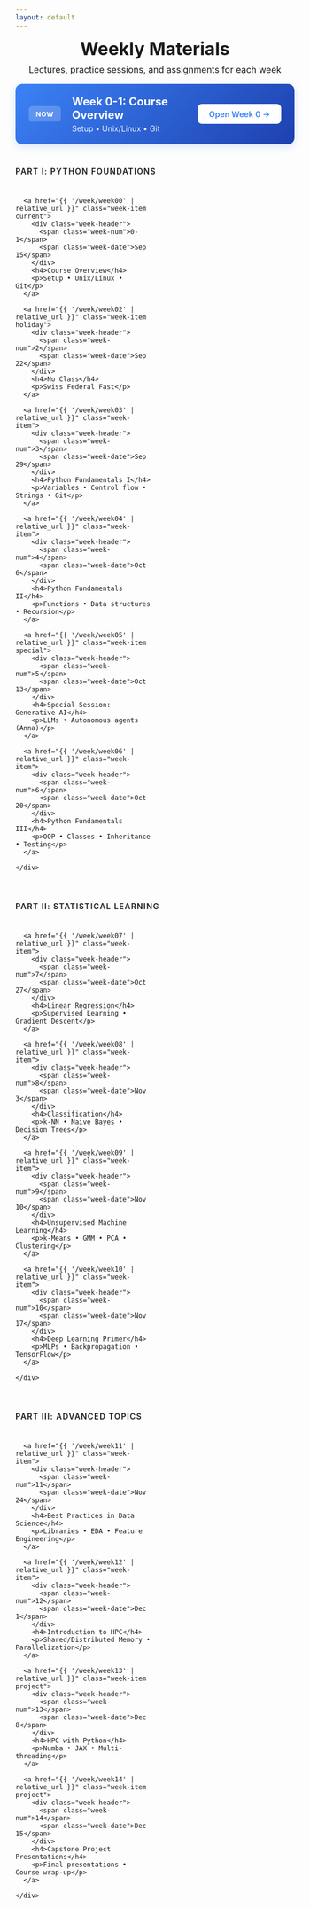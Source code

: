 ```yaml
---
layout: default
---
```


<style>

/* Compact Header for Default Layout */
.weekly-header {
  text-align: center;
  margin-bottom: 1rem;
}

.weekly-header h1 {
  font-size: 2rem;
  color: var(--accent-color);
  margin: 0 0 0.5rem 0;
}

.weekly-header p {
  color: var(--text-secondary);
  margin: 0;
  font-size: 1rem;
}
</style>

<div class="weekly-hub">
  <!-- Compact header for weekly materials -->
  <div class="weekly-header">
    <h1>Weekly Materials</h1>
    <p>Lectures, practice sessions, and assignments for each week</p>
  </div>
  <div class="current-banner">
    <div class="current-content">
      <span class="current-label">NOW</span>
      <div class="current-info">
        <h2>Week 0-1: Course Overview</h2>
        <p>Setup • Unix/Linux • Git</p>
      </div>
    </div>
    <a href="{{ '/week/week00' | relative_url }}" class="current-btn">Open Week 0 →</a>
  </div>

  <section class="course-section">
    <h3 class="section-title">Part I: Python Foundations</h3>
    <div class="week-grid">
      
      <a href="{{ '/week/week00' | relative_url }}" class="week-item current">
        <div class="week-header">
          <span class="week-num">0-1</span>
          <span class="week-date">Sep 15</span>
        </div>
        <h4>Course Overview</h4>
        <p>Setup • Unix/Linux • Git</p>
      </a>

      <a href="{{ '/week/week02' | relative_url }}" class="week-item holiday">
        <div class="week-header">
          <span class="week-num">2</span>
          <span class="week-date">Sep 22</span>
        </div>
        <h4>No Class</h4>
        <p>Swiss Federal Fast</p>
      </a>

      <a href="{{ '/week/week03' | relative_url }}" class="week-item">
        <div class="week-header">
          <span class="week-num">3</span>
          <span class="week-date">Sep 29</span>
        </div>
        <h4>Python Fundamentals I</h4>
        <p>Variables • Control flow • Strings • Git</p>
      </a>

      <a href="{{ '/week/week04' | relative_url }}" class="week-item">
        <div class="week-header">
          <span class="week-num">4</span>
          <span class="week-date">Oct 6</span>
        </div>
        <h4>Python Fundamentals II</h4>
        <p>Functions • Data structures • Recursion</p>
      </a>

      <a href="{{ '/week/week05' | relative_url }}" class="week-item special">
        <div class="week-header">
          <span class="week-num">5</span>
          <span class="week-date">Oct 13</span>
        </div>
        <h4>Special Session: Generative AI</h4>
        <p>LLMs • Autonomous agents (Anna)</p>
      </a>

      <a href="{{ '/week/week06' | relative_url }}" class="week-item">
        <div class="week-header">
          <span class="week-num">6</span>
          <span class="week-date">Oct 20</span>
        </div>
        <h4>Python Fundamentals III</h4>
        <p>OOP • Classes • Inheritance • Testing</p>
      </a>
      
    </div>
  </section>

  <section class="course-section">
    <h3 class="section-title">Part II: Statistical Learning</h3>
    <div class="week-grid">
      
      <a href="{{ '/week/week07' | relative_url }}" class="week-item">
        <div class="week-header">
          <span class="week-num">7</span>
          <span class="week-date">Oct 27</span>
        </div>
        <h4>Linear Regression</h4>
        <p>Supervised Learning • Gradient Descent</p>
      </a>

      <a href="{{ '/week/week08' | relative_url }}" class="week-item">
        <div class="week-header">
          <span class="week-num">8</span>
          <span class="week-date">Nov 3</span>
        </div>
        <h4>Classification</h4>
        <p>k-NN • Naive Bayes • Decision Trees</p>
      </a>

      <a href="{{ '/week/week09' | relative_url }}" class="week-item">
        <div class="week-header">
          <span class="week-num">9</span>
          <span class="week-date">Nov 10</span>
        </div>
        <h4>Unsupervised Machine Learning</h4>
        <p>k-Means • GMM • PCA • Clustering</p>
      </a>

      <a href="{{ '/week/week10' | relative_url }}" class="week-item">
        <div class="week-header">
          <span class="week-num">10</span>
          <span class="week-date">Nov 17</span>
        </div>
        <h4>Deep Learning Primer</h4>
        <p>MLPs • Backpropagation • TensorFlow</p>
      </a>
      
    </div>
  </section>

  <section class="course-section">
    <h3 class="section-title">Part III: Advanced Topics</h3>
    <div class="week-grid">

      <a href="{{ '/week/week11' | relative_url }}" class="week-item">
        <div class="week-header">
          <span class="week-num">11</span>
          <span class="week-date">Nov 24</span>
        </div>
        <h4>Best Practices in Data Science</h4>
        <p>Libraries • EDA • Feature Engineering</p>
      </a>

      <a href="{{ '/week/week12' | relative_url }}" class="week-item">
        <div class="week-header">
          <span class="week-num">12</span>
          <span class="week-date">Dec 1</span>
        </div>
        <h4>Introduction to HPC</h4>
        <p>Shared/Distributed Memory • Parallelization</p>
      </a>

      <a href="{{ '/week/week13' | relative_url }}" class="week-item project">
        <div class="week-header">
          <span class="week-num">13</span>
          <span class="week-date">Dec 8</span>
        </div>
        <h4>HPC with Python</h4>
        <p>Numba • JAX • Multi-threading</p>
      </a>

      <a href="{{ '/week/week14' | relative_url }}" class="week-item project">
        <div class="week-header">
          <span class="week-num">14</span>
          <span class="week-date">Dec 15</span>
        </div>
        <h4>Capstone Project Presentations</h4>
        <p>Final presentations • Course wrap-up</p>
      </a>
      
    </div>
  </section>


</div>

<style>
.weekly-hub {
  max-width: 1200px;
  margin: 0 auto;
}

/* Current Week Banner */
.current-banner {
  background: linear-gradient(135deg, #3b82f6 0%, #1e40af 100%);
  border-radius: 0.75rem;
  padding: 1.25rem 1.5rem;
  display: flex;
  align-items: center;
  justify-content: space-between;
  margin-bottom: 2.5rem;
  margin-top: 0;
  box-shadow: 0 4px 15px rgba(59, 130, 246, 0.2);
}

.current-content {
  display: flex;
  align-items: center;
  gap: 1.25rem;
}

.current-label {
  background: rgba(255, 255, 255, 0.2);
  color: white;
  padding: 0.4rem 0.8rem;
  border-radius: 0.375rem;
  font-size: 0.75rem;
  font-weight: 700;
  letter-spacing: 0.05em;
}

.current-info h2 {
  color: white;
  font-size: 1.25rem;
  margin: 0 0 0.25rem 0;
}

.current-info p {
  color: rgba(255, 255, 255, 0.9);
  margin: 0;
  font-size: 0.875rem;
}

.current-btn {
  background: white;
  color: #3b82f6;
  padding: 0.6rem 1.25rem;
  border-radius: 0.5rem;
  text-decoration: none;
  font-weight: 600;
  font-size: 0.9rem;
  transition: all 0.2s ease;
  white-space: nowrap;
}

.current-btn:hover {
  transform: translateX(2px);
  box-shadow: 0 2px 8px rgba(0, 0, 0, 0.15);
  text-decoration: none;
  color: #3b82f6;
}

/* Course Sections */
.course-section {
  margin-bottom: 2.5rem;
}

.section-title {
  color: var(--text-secondary);
  font-size: 0.875rem;
  font-weight: 600;
  text-transform: uppercase;
  letter-spacing: 0.1em;
  margin: 0 0 1rem 0;
  padding-bottom: 0.5rem;
  border-bottom: 1px solid var(--border-color);
}

/* Week Grid */
.week-grid {
  display: grid;
  grid-template-columns: repeat(auto-fill, minmax(240px, 1fr));
  gap: 1rem;
}

/* Week Items */
.week-item {
  background: var(--background-color);
  border: 1px solid var(--border-color);
  border-radius: 0.5rem;
  padding: 1rem;
  text-decoration: none;
  color: inherit;
  transition: all 0.2s ease;
  display: flex;
  flex-direction: column;
  position: relative;
  overflow: hidden;
  min-height: 130px; /* Ensure consistent height */
}

.week-item:hover {
  border-color: var(--primary-color);
  transform: translateY(-2px);
  box-shadow: 0 4px 12px rgba(0, 0, 0, 0.08);
  text-decoration: none;
  color: inherit;
}

.week-item::before {
  content: '';
  position: absolute;
  top: 0;
  left: 0;
  width: 3px;
  height: 100%;
  background: var(--primary-color);
  transform: scaleY(0);
  transition: transform 0.2s ease;
}

.week-item:hover::before {
  transform: scaleY(1);
}

/* Disabled/Coming Soon Week Styling */
.week-item.disabled {
  opacity: 0.5;
  background: #f9fafb;
  border-color: #e5e7eb;
  cursor: not-allowed;
}

.week-item.disabled:hover {
  transform: none;
  border-color: #e5e7eb;
  box-shadow: none;
}

.week-item.disabled .week-header {
  opacity: 0.6;
}

.week-item.disabled h4,
.week-item.disabled p {
  color: #9ca3af;
}

.coming-soon-overlay {
  position: absolute;
  bottom: 0.5rem;
  right: 0.5rem;
  background: rgba(156, 163, 175, 0.1);
  padding: 0.2rem 0.5rem;
  border-radius: 0.25rem;
  font-weight: 500;
  color: #9ca3af;
  font-size: 0.7rem;
  text-transform: lowercase;
  letter-spacing: 0.02em;
}

/* Week Header */
.week-header {
  display: flex;
  justify-content: space-between;
  align-items: center;
  margin-bottom: 0.75rem;
}

.week-num {
  background: var(--primary-color);
  color: white;
  padding: 0.2rem 0.5rem;
  border-radius: 0.25rem;
  font-size: 0.75rem;
  font-weight: 600;
}

.week-date {
  color: var(--text-secondary);
  font-size: 0.75rem;
  font-weight: 500;
}

.week-item h4 {
  font-size: 0.95rem;
  font-weight: 600;
  color: var(--text-primary);
  margin: 0 0 0.5rem 0;
  line-height: 1.3;
  flex-grow: 0;
}

.week-item p {
  font-size: 0.8rem;
  color: var(--text-secondary);
  margin: 0;
  line-height: 1.4;
  flex-grow: 1;
}

/* Special Week Styles */
.week-item.holiday {
  background: #f9fafb;
  opacity: 0.7;
}

.week-item.holiday .week-num {
  background: #6b7280;
}

.week-item.special .week-num {
  background: #f59e0b;
}

.week-item.current {
  border-color: #3b82f6;
  background: linear-gradient(135deg, #eff6ff 0%, var(--background-color) 100%);
}

.week-item.current .week-num {
  background: #3b82f6;
}

/* Quick Links */
.quick-links {
  display: flex;
  justify-content: center;
  gap: 2rem;
  margin-top: 3rem;
  padding-top: 2rem;
  border-top: 1px solid var(--border-color);
}

.quick-link {
  color: var(--text-secondary);
  text-decoration: none;
  font-size: 0.9rem;
  font-weight: 500;
  transition: color 0.2s ease;
}

.quick-link:hover {
  color: var(--primary-color);
  text-decoration: none;
}

/* Mobile Responsive */
@media (max-width: 768px) {
  .hub-header h1 {
    font-size: 1.5rem;
  }
  
  .current-banner {
    flex-direction: column;
    text-align: center;
    gap: 1rem;
  }
  
  .current-content {
    flex-direction: column;
  }
  
  .week-grid {
    grid-template-columns: 1fr;
  }
  
  .quick-links {
    flex-direction: column;
    align-items: center;
    gap: 1rem;
  }
}
</style>

<script>
// Week availability checker - works with AJAX navigation
(function() {
  let futureContentAvailable = false;
  
  // Check if future content is available by testing a future week
  function checkFutureContentAvailability() {
    // Test if Week 14 (far future) page exists
    const testUrl = '{{ "/week/week14" | relative_url }}';
    
    return fetch(testUrl, { method: 'HEAD' })
      .then(response => {
        futureContentAvailable = response.ok;
        console.log('Future content available:', futureContentAvailable);
      })
      .catch(() => {
        futureContentAvailable = false;
      });
  }
  
  function disableFutureWeeks() {
    // If future content is available (built with --future), don't disable anything
    if (futureContentAvailable) {
      console.log('Site built with --future flag, all weeks accessible');
      return;
    }
    
    const today = new Date();
    today.setHours(0, 0, 0, 0);
    
    console.log('Current date:', today.toISOString());
    
    // Week dates mapping - same dates as in Jekyll front matter
    const weekDates = {
      'week00': new Date('2025-09-15'),
      'week01': new Date('2025-09-15'),
      'week02': new Date('2025-09-22'),
      'week03': new Date('2025-09-29'),
      'week04': new Date('2025-10-06'),
      'week05': new Date('2025-10-13'),
      'week06': new Date('2025-10-20'),
      'week07': new Date('2025-10-27'),
      'week08': new Date('2025-11-03'),
      'week09': new Date('2025-11-10'),
      'week10': new Date('2025-11-17'),
      'week11': new Date('2025-11-24'),
      'week12': new Date('2025-12-01'),
      'week13': new Date('2025-12-08'),
      'week14': new Date('2025-12-15')
    };
    
    // Process all week items
    document.querySelectorAll('.week-item').forEach(item => {
      const href = item.getAttribute('href');
      if (!href) return;
      
      // Extract week number from href
      const match = href.match(/week(\d+)/);
      if (!match) return;
      
      const weekId = 'week' + match[1].padStart(2, '0');
      const weekDate = weekDates[weekId];
      
      if (!weekDate) return;
      
      // Set time to midnight for proper comparison
      weekDate.setHours(0, 0, 0, 0);
      
      console.log(`Week ${weekId}: ${weekDate.toISOString()} vs Today: ${today.toISOString()}`);
      
      // If the week starts AFTER today (not including today), disable it
      if (weekDate > today) {
        console.log(`Disabling ${weekId} - starts in future`);
        item.classList.add('disabled');
        item.style.pointerEvents = 'none';
        item.style.cursor = 'not-allowed';
        
        // Prevent navigation
        item.onclick = function(e) {
          e.preventDefault();
          e.stopPropagation();
          return false;
        };
        
        // Add coming soon overlay
        if (!item.querySelector('.coming-soon-overlay')) {
          const overlay = document.createElement('div');
          overlay.className = 'coming-soon-overlay';
          overlay.textContent = 'soon';
          item.appendChild(overlay);
        }
      } else {
        console.log(`Enabling ${weekId} - already started`);
        // Make sure it's enabled
        item.classList.remove('disabled');
        item.style.pointerEvents = '';
        item.style.cursor = '';
        item.onclick = null;
        
        // Remove overlay if exists
        const overlay = item.querySelector('.coming-soon-overlay');
        if (overlay) {
          overlay.remove();
        }
      }
    });
  }
  
  // Check future content availability, then run
  checkFutureContentAvailability().then(() => {
    disableFutureWeeks();
  });
  
  // Run on DOMContentLoaded (for full page loads)
  if (document.readyState === 'loading') {
    document.addEventListener('DOMContentLoaded', () => {
      checkFutureContentAvailability().then(() => {
        disableFutureWeeks();
      });
    });
  }
  
  // Watch for AJAX content changes
  const observer = new MutationObserver(function(mutations) {
    // Check if week items were added
    for (let mutation of mutations) {
      if (mutation.type === 'childList') {
        const hasWeekItems = mutation.target.querySelector && 
                             (mutation.target.querySelector('.week-item') ||
                              mutation.target.classList && mutation.target.classList.contains('week-item'));
        if (hasWeekItems) {
          // Re-check future content availability in case of navigation
          setTimeout(() => {
            checkFutureContentAvailability().then(() => {
              disableFutureWeeks();
            });
          }, 10);
          break;
        }
      }
    }
  });
  
  // Start observing when ready
  if (document.body) {
    observer.observe(document.body, {
      childList: true,
      subtree: true
    });
  } else {
    document.addEventListener('DOMContentLoaded', function() {
      observer.observe(document.body, {
        childList: true,
        subtree: true
      });
    });
  }
})();
</script>